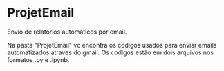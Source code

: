 # ProjetEmail
Envio de relatórios automáticos por email.

Na pasta "ProjetEmail" vc encontra os codigos usados para enviar emails automatizados atraves do gmail. 
Os codigos estão em dois arquivos nos formatos .py e .ipynb.
